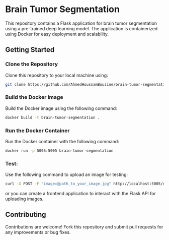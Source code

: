 # Brain Tumor Segmentation

This repository contains a Flask application for brain tumor segmentation using a pre-trained deep learning model. The application is containerized using Docker for easy deployment and scalability.

## Getting Started

### Clone the Repository

Clone this repository to your local machine using:
```bash
git clone https://github.com/AhmedHoussamBouzine/brain-tumor-segmentation-using-docker.git
```
### Build the Docker Image

Build the Docker image using the following command:
```bash
docker build -t brain-tumor-segmentation .
```
### Run the Docker Container

Run the Docker container with the following command:

```bash
docker run -p 5005:5005 brain-tumor-segmentation

```
### Test:

Use the following command to upload an image for testing:
```bash
curl -X POST -F "image=@path_to_your_image.jpg" http://localhost:5005/upload

```

or you can create a frontend application to interact with the Flask API for uploading images. 

## Contributing
Contributions are welcome! Fork this repository and submit pull requests for any improvements or bug fixes.